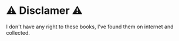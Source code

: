 # ⚠️ Disclamer ⚠️
I don't have any right to these books, I've found them on internet and collected. 
